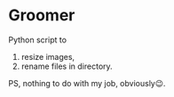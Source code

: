 # Groomer

Python script to 
1. resize images, 
2. rename files in directory. 

PS, nothing to do with my job, obviously😉. 
